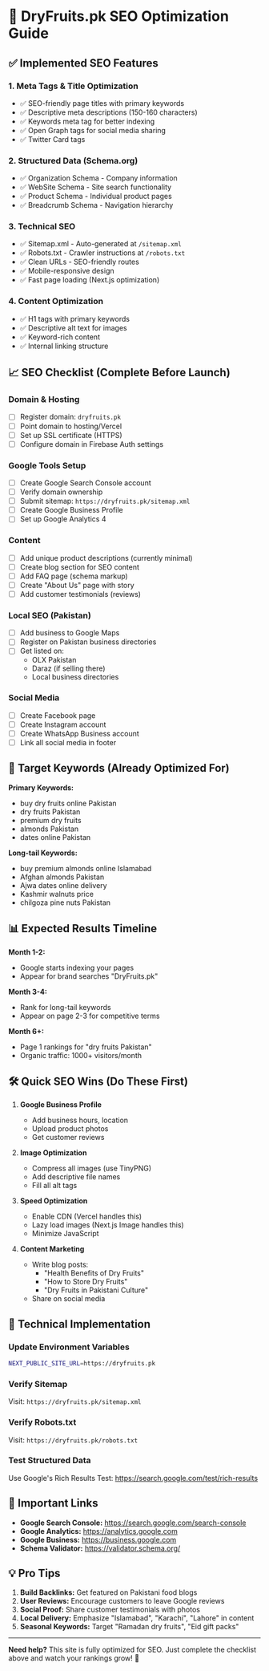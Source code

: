 # 🚀 DryFruits.pk SEO Optimization Guide

## ✅ Implemented SEO Features

### 1. **Meta Tags & Title Optimization**
- ✅ SEO-friendly page titles with primary keywords
- ✅ Descriptive meta descriptions (150-160 characters)
- ✅ Keywords meta tag for better indexing
- ✅ Open Graph tags for social media sharing
- ✅ Twitter Card tags

### 2. **Structured Data (Schema.org)**
- ✅ Organization Schema - Company information
- ✅ WebSite Schema - Site search functionality
- ✅ Product Schema - Individual product pages
- ✅ Breadcrumb Schema - Navigation hierarchy

### 3. **Technical SEO**
- ✅ Sitemap.xml - Auto-generated at `/sitemap.xml`
- ✅ Robots.txt - Crawler instructions at `/robots.txt`
- ✅ Clean URLs - SEO-friendly routes
- ✅ Mobile-responsive design
- ✅ Fast page loading (Next.js optimization)

### 4. **Content Optimization**
- ✅ H1 tags with primary keywords
- ✅ Descriptive alt text for images
- ✅ Keyword-rich content
- ✅ Internal linking structure

## 📈 SEO Checklist (Complete Before Launch)

### Domain & Hosting
- [ ] Register domain: `dryfruits.pk`
- [ ] Point domain to hosting/Vercel
- [ ] Set up SSL certificate (HTTPS)
- [ ] Configure domain in Firebase Auth settings

### Google Tools Setup
- [ ] Create Google Search Console account
- [ ] Verify domain ownership
- [ ] Submit sitemap: `https://dryfruits.pk/sitemap.xml`
- [ ] Create Google Business Profile
- [ ] Set up Google Analytics 4

### Content
- [ ] Add unique product descriptions (currently minimal)
- [ ] Create blog section for SEO content
- [ ] Add FAQ page (schema markup)
- [ ] Create "About Us" page with story
- [ ] Add customer testimonials (reviews)

### Local SEO (Pakistan)
- [ ] Add business to Google Maps
- [ ] Register on Pakistan business directories
- [ ] Get listed on:
  - OLX Pakistan
  - Daraz (if selling there)
  - Local business directories

### Social Media
- [ ] Create Facebook page
- [ ] Create Instagram account
- [ ] Create WhatsApp Business account
- [ ] Link all social media in footer

## 🎯 Target Keywords (Already Optimized For)

**Primary Keywords:**
- buy dry fruits online Pakistan
- dry fruits Pakistan
- premium dry fruits
- almonds Pakistan
- dates online Pakistan

**Long-tail Keywords:**
- buy premium almonds online Islamabad
- Afghan almonds Pakistan
- Ajwa dates online delivery
- Kashmir walnuts price
- chilgoza pine nuts Pakistan

## 📊 Expected Results Timeline

**Month 1-2:**
- Google starts indexing your pages
- Appear for brand searches "DryFruits.pk"

**Month 3-4:**
- Rank for long-tail keywords
- Appear on page 2-3 for competitive terms

**Month 6+:**
- Page 1 rankings for "dry fruits Pakistan"
- Organic traffic: 1000+ visitors/month

## 🛠️ Quick SEO Wins (Do These First)

1. **Google Business Profile**
   - Add business hours, location
   - Upload product photos
   - Get customer reviews

2. **Image Optimization**
   - Compress all images (use TinyPNG)
   - Add descriptive file names
   - Fill all alt tags

3. **Speed Optimization**
   - Enable CDN (Vercel handles this)
   - Lazy load images (Next.js Image handles this)
   - Minimize JavaScript

4. **Content Marketing**
   - Write blog posts:
     - "Health Benefits of Dry Fruits"
     - "How to Store Dry Fruits"
     - "Dry Fruits in Pakistani Culture"
   - Share on social media

## 📱 Technical Implementation

### Update Environment Variables
```bash
NEXT_PUBLIC_SITE_URL=https://dryfruits.pk
```

### Verify Sitemap
Visit: `https://dryfruits.pk/sitemap.xml`

### Verify Robots.txt
Visit: `https://dryfruits.pk/robots.txt`

### Test Structured Data
Use Google's Rich Results Test:
https://search.google.com/test/rich-results

## 🔗 Important Links

- **Google Search Console:** https://search.google.com/search-console
- **Google Analytics:** https://analytics.google.com
- **Google Business:** https://business.google.com
- **Schema Validator:** https://validator.schema.org/

## 💡 Pro Tips

1. **Build Backlinks:** Get featured on Pakistani food blogs
2. **User Reviews:** Encourage customers to leave Google reviews
3. **Social Proof:** Share customer testimonials with photos
4. **Local Delivery:** Emphasize "Islamabad", "Karachi", "Lahore" in content
5. **Seasonal Keywords:** Target "Ramadan dry fruits", "Eid gift packs"

---

**Need help?** This site is fully optimized for SEO. Just complete the checklist above and watch your rankings grow! 🚀
